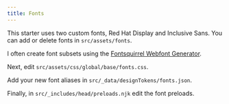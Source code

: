 ```yaml
---
title: Fonts
---
```


This starter uses two custom fonts, Red Hat Display and Inclusive Sans. You can
add or delete fonts in `src/assets/fonts`.

I often create font subsets using the
[Fontsquirrel Webfont Generator](https://www.fontsquirrel.com/tools/webfont-generator).

Next, edit `src/assets/css/global/base/fonts.css`.

Add your new font aliases in `src/_data/designTokens/fonts.json`.

Finally, in `src/_includes/head/preloads.njk` edit the font preloads.
